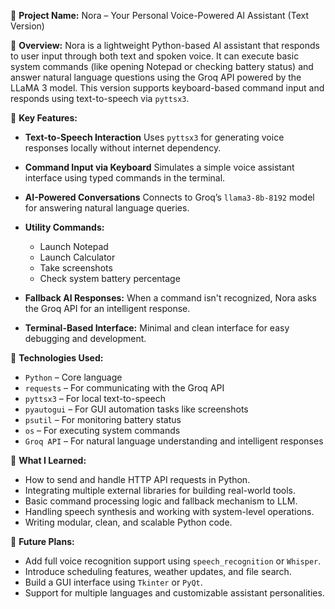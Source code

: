 🔹 **Project Name:** Nora – Your Personal Voice-Powered AI Assistant (Text Version)

🔹 **Overview:**
Nora is a lightweight Python-based AI assistant that responds to user input through both text and spoken voice. It can execute basic system commands (like opening Notepad or checking battery status) and answer natural language questions using the Groq API powered by the LLaMA 3 model. This version supports keyboard-based command input and responds using text-to-speech via `pyttsx3`.

🔹 **Key Features:**

* **Text-to-Speech Interaction**
  Uses `pyttsx3` for generating voice responses locally without internet dependency.

* **Command Input via Keyboard**
  Simulates a simple voice assistant interface using typed commands in the terminal.

* **AI-Powered Conversations**
  Connects to Groq’s `llama3-8b-8192` model for answering natural language queries.

* **Utility Commands:**

  * Launch Notepad
  * Launch Calculator
  * Take screenshots
  * Check system battery percentage

* **Fallback AI Responses:**
  When a command isn't recognized, Nora asks the Groq API for an intelligent response.

* **Terminal-Based Interface:**
  Minimal and clean interface for easy debugging and development.

🔹 **Technologies Used:**

* `Python` – Core language
* `requests` – For communicating with the Groq API
* `pyttsx3` – For local text-to-speech
* `pyautogui` – For GUI automation tasks like screenshots
* `psutil` – For monitoring battery status
* `os` – For executing system commands
* `Groq API` – For natural language understanding and intelligent responses

🔹 **What I Learned:**

* How to send and handle HTTP API requests in Python.
* Integrating multiple external libraries for building real-world tools.
* Basic command processing logic and fallback mechanism to LLM.
* Handling speech synthesis and working with system-level operations.
* Writing modular, clean, and scalable Python code.

🔹 **Future Plans:**

* Add full voice recognition support using `speech_recognition` or `Whisper`.
* Introduce scheduling features, weather updates, and file search.
* Build a GUI interface using `Tkinter` or `PyQt`.
* Support for multiple languages and customizable assistant personalities.


